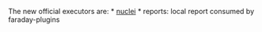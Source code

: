 The new official executors are:
    * [nuclei](https://github.com/projectdiscovery/nuclei)
    * reports: local report consumed by faraday-plugins
